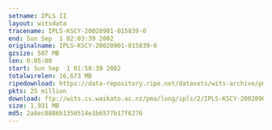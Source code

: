 ```yaml
---
setname: IPLS II
layout: witsdata
tracename: IPLS-KSCY-20020901-015839-0
end: Sun Sep  1 02:03:39 2002
originalname: IPLS-KSCY-20020901-015839-0
gzsize: 507 MB
len: 0:05:00
start: Sun Sep  1 01:58:39 2002
totalwirelen: 16,673 MB
ripedownload: https://data-repository.ripe.net/datasets/wits-archive/pma/long/ipls/2/IPLS-KSCY-20020901-015839-0.gz
pkts: 25 million
download: ftp://wits.cs.waikato.ac.nz/pma/long/ipls/2/IPLS-KSCY-20020901-015839-0.gz
size: 1,931 MB
md5: 2a8ec8886b1350514e1b6577b17f6276
---
```

